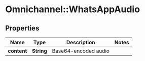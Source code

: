 # Omnichannel::WhatsAppAudio

## Properties
Name | Type | Description | Notes
------------ | ------------- | ------------- | -------------
**content** | **String** | Base64-encoded audio | 



